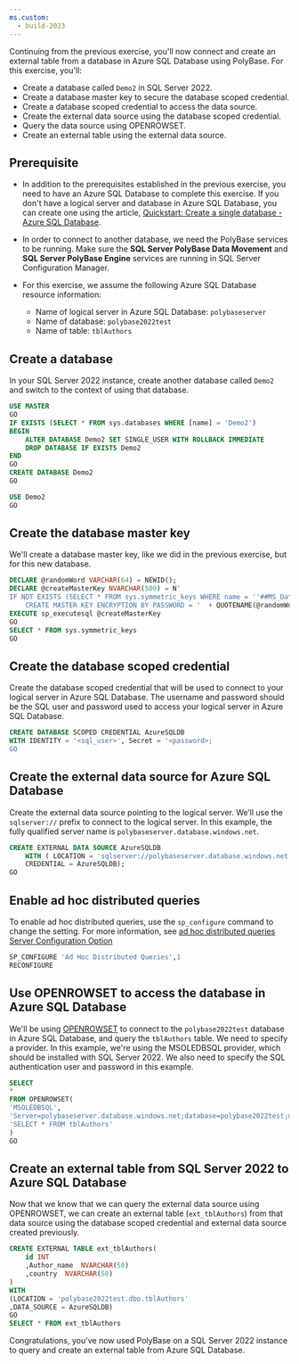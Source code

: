```yaml
---
ms.custom:
  - build-2023
---
```

Continuing from the previous exercise, you'll now connect and create an external table from a database in Azure SQL Database using PolyBase. For this exercise, you'll:

- Create a database called `Demo2` in SQL Server 2022.
- Create a database master key to secure the database scoped credential.
- Create a database scoped credential to access the data source.
- Create the external data source using the database scoped credential.
- Query the data source using OPENROWSET.
- Create an external table using the external data source.  

## Prerequisite

- In addition to the prerequisites established in the previous exercise, you need to have an Azure SQL Database to complete this exercise. If you don't have a logical server and database in Azure SQL Database, you can create one using the article, [Quickstart: Create a single database - Azure SQL Database](/azure/azure-sql/database/single-database-create-quickstart).
- In order to connect to another database, we need the PolyBase services to be running. Make sure the **SQL Server PolyBase Data Movement** and **SQL Server PolyBase Engine** services are running in SQL Server Configuration Manager.

- For this exercise, we assume the following Azure SQL Database resource information:

  - Name of logical server in Azure SQL Database: `polybaseserver`
  - Name of database: `polybase2022test`
  - Name of table: `tblAuthors`

## Create a database

In your SQL Server 2022 instance, create another database called `Demo2` and switch to the context of using that database.

```sql
USE MASTER
GO
IF EXISTS (SELECT * FROM sys.databases WHERE [name] = 'Demo2')
BEGIN
    ALTER DATABASE Demo2 SET SINGLE_USER WITH ROLLBACK IMMEDIATE
    DROP DATABASE IF EXISTS Demo2
END
GO
CREATE DATABASE Demo2
GO

USE Demo2
GO
```

## Create the database master key

We'll create a database master key, like we did in the previous exercise, but for this new database.

```sql
DECLARE @randomWord VARCHAR(64) = NEWID();
DECLARE @createMasterKey NVARCHAR(500) = N'
IF NOT EXISTS (SELECT * FROM sys.symmetric_keys WHERE name = ''##MS_DatabaseMasterKey##'')
    CREATE MASTER KEY ENCRYPTION BY PASSWORD = '  + QUOTENAME(@randomWord, '''')
EXECUTE sp_executesql @createMasterKey
GO
SELECT * FROM sys.symmetric_keys
GO
```

## Create the database scoped credential

Create the database scoped credential that will be used to connect to your logical server in Azure SQL Database. The username and password should be the SQL user and password used to access your logical server in Azure SQL Database.

```sql
CREATE DATABASE SCOPED CREDENTIAL AzureSQLDB
WITH IDENTITY = '<sql_user>', Secret = '<password>;
GO
```

## Create the external data source for Azure SQL Database

Create the external data source pointing to the logical server. We’ll use the `sqlserver://` prefix to connect to the logical server. In this example, the fully qualified server name is `polybaseserver.database.windows.net`.

```sql
CREATE EXTERNAL DATA SOURCE AzureSQLDB
    WITH ( LOCATION = 'sqlserver://polybaseserver.database.windows.net',
    CREDENTIAL = AzureSQLDB);
GO
```

## Enable ad hoc distributed queries

To enable ad hoc distributed queries, use the `sp_configure` command to change the setting. For more information, see [ad hoc distributed queries Server Configuration Option](/sql/database-engine/configure-windows/ad-hoc-distributed-queries-server-configuration-option)

```sql
SP_CONFIGURE 'Ad Hoc Distributed Queries',1
RECONFIGURE
```

## Use OPENROWSET to access the database in Azure SQL Database

We'll be using [OPENROWSET](/sql/t-sql/functions/openrowset-transact-sql) to connect to the `polybase2022test` database in Azure SQL Database, and query the `tblAuthors` table. We need to specify a provider. In this example, we're using the MSOLEDBSQL provider, which should be installed with SQL Server 2022. We also need to specify the SQL authentication user and password in this example.

```sql
SELECT 
* 
FROM OPENROWSET(
'MSOLEDBSQL',
'Server=polybaseserver.database.windows.net;database=polybase2022test;uid=<user>;pwd=<Password>',
'SELECT * FROM tblAuthors'
) 
GO
```

## Create an external table from SQL Server 2022 to Azure SQL Database

Now that we know that we can query the external data source using OPENROWSET, we can create an external table (`ext_tblAuthors`) from that data source using the database scoped credential and external data source created previously.

```sql
CREATE EXTERNAL TABLE ext_tblAuthors(
	id INT
	,Author_name  NVARCHAR(50)
	,country  NVARCHAR(50)
)
WITH
(LOCATION = 'polybase2022test.dbo.tblAuthors'
,DATA_SOURCE = AzureSQLDB)
GO
SELECT * FROM ext_tblAuthors
```

Congratulations, you've now used PolyBase on a SQL Server 2022 instance to query and create an external table from Azure SQL Database.

